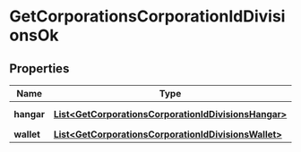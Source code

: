 
# GetCorporationsCorporationIdDivisionsOk

## Properties
Name | Type | Description | Notes
------------ | ------------- | ------------- | -------------
**hangar** | [**List&lt;GetCorporationsCorporationIdDivisionsHangar&gt;**](GetCorporationsCorporationIdDivisionsHangar.md) | hangar array |  [optional]
**wallet** | [**List&lt;GetCorporationsCorporationIdDivisionsWallet&gt;**](GetCorporationsCorporationIdDivisionsWallet.md) | wallet array |  [optional]



